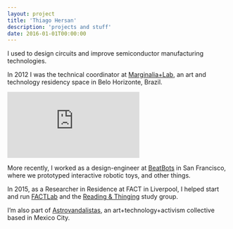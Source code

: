 ```yaml
---
layout: project
title: 'Thiago Hersan'
description: 'projects and stuff'
date: 2016-01-01T00:00:00
---
```

I used to design circuits and improve semiconductor manufacturing technologies.

In 2012 I was the technical coordinator at [Marginalia+Lab](https://vimeo.com/marginalialab), an art and technology residency space in Belo Horizonte, Brazil.

<div class="home-video-wrapper">
  <div class="video-wrapper video-wrapper-16x9">
    <iframe src="https://player.vimeo.com/video/66541476?title=0&amp;portrait=0&amp;byline=0" frameborder="0" webkitallowfullscreen="" mozallowfullscreen="" allowfullscreen=""></iframe>
  </div>
</div>

More recently, I worked as a design-engineer at [BeatBots](http://www.beatbots.net/) in San Francisco, where we prototyped interactive robotic toys, and other things.

In 2015, as a Researcher in Residence at FACT in Liverpool, I helped start and run [FACTLab](http://alab.space/) and the [Reading & Thinging](http://olf.space) study group.

I’m also part of [Astrovandalistas](http://www.astrovandalistas.cc/base/), an art+technology+activism collective based in Mexico City.
